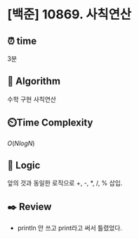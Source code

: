 # [백준] 10869. 사칙연산
 
## ⏰  **time**
3분

## :pushpin: **Algorithm**
수학
구현
사칙연산 

## ⏲️**Time Complexity**
$O(NlogN)$

## :round_pushpin: **Logic**
앞의 것과 동일한 로직으로 +, -, *, /, % 삽입.

## :black_nib: **Review**
- println 안 쓰고 print라고 써서 틀렸었다.
